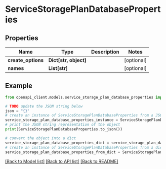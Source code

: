 # ServiceStoragePlanDatabaseProperties


## Properties

Name | Type | Description | Notes
------------ | ------------- | ------------- | -------------
**create_options** | **Dict[str, object]** |  | [optional] 
**names** | **List[str]** |  | [optional] 

## Example

```python
from openapi_client.models.service_storage_plan_database_properties import ServiceStoragePlanDatabaseProperties

# TODO update the JSON string below
json = "{}"
# create an instance of ServiceStoragePlanDatabaseProperties from a JSON string
service_storage_plan_database_properties_instance = ServiceStoragePlanDatabaseProperties.from_json(json)
# print the JSON string representation of the object
print(ServiceStoragePlanDatabaseProperties.to_json())

# convert the object into a dict
service_storage_plan_database_properties_dict = service_storage_plan_database_properties_instance.to_dict()
# create an instance of ServiceStoragePlanDatabaseProperties from a dict
service_storage_plan_database_properties_from_dict = ServiceStoragePlanDatabaseProperties.from_dict(service_storage_plan_database_properties_dict)
```
[[Back to Model list]](../README.md#documentation-for-models) [[Back to API list]](../README.md#documentation-for-api-endpoints) [[Back to README]](../README.md)


